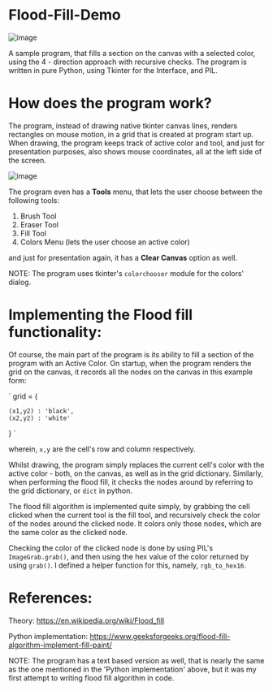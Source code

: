 # Flood-Fill-Demo
![image](https://user-images.githubusercontent.com/84274916/118399282-1f295580-b67a-11eb-831f-60238c58b04e.png)

A sample program, that fills a section on the canvas with a selected color, using the 4 - direction approach with recursive checks.
The program is written in pure Python, using Tkinter for the Interface, and PIL.

# How does the program work?
The program, instead of drawing native tkinter canvas lines, renders rectangles on mouse motion, in a grid that is created at program start up. When drawing, the program keeps track of active color and tool, and just for presentation purposes, also shows mouse coordinates, all at the left side of the screen.

![image](https://user-images.githubusercontent.com/84274916/118399449-cb6b3c00-b67a-11eb-847c-b11605fbef2f.png)

The program even has a **Tools** menu, that lets the user choose between the following tools:
1. Brush Tool
2. Eraser Tool
3. Fill Tool
4. Colors Menu (lets the user choose an active color)

and just for presentation again, it has a **Clear Canvas** option as well.

NOTE: The program uses tkinter's `colorchooser` module for the colors' dialog.

# Implementing the Flood fill functionality:
Of course, the main part of the program is its ability to fill a section of the program with an Active Color.
On startup, when the program renders the grid on the canvas, it records all the nodes on the canvas in this example form:

`
grid = {

    (x1,y2) : 'black',
    (x2,y2) : 'white'

}
`

wherein, `x,y` are the cell's row and column respectively.

Whilst drawing, the program simply replaces the current cell's color with the active color - both, on the canvas, as well as in the grid dictionary. Similarly, when performing the flood fill, it checks the nodes around by referring to the grid dictionary, or `dict` in python.

The flood fill algorithm is implemented quite simply, by grabbing the cell clicked when the current tool is the fill tool, and recursively check the color of the nodes around the clicked node. It colors only those nodes, which are the same color as the clicked node.

Checking the color of the clicked node is done by using PIL's `ImageGrab.grab()`, and then using the hex value of the color returned by using `grab()`. I defined a helper function for this, namely, `rgb_to_hex16`.

# References:
Theory: https://en.wikipedia.org/wiki/Flood_fill

Python implementation: https://www.geeksforgeeks.org/flood-fill-algorithm-implement-fill-paint/

NOTE: The program has a text based version as well, that is nearly the same as the one mentioned in the 'Python implementation' above, but it was my first attempt to writing flood fill algorithm in code.
